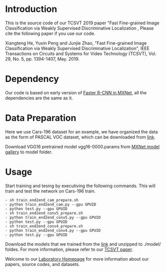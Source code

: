 # Introduction
This is the source code of our TCSVT 2019 paper "Fast Fine-grained Image Classification via Weakly Supervised Discriminative Localization , Please cite the following paper if you use our code.

Xiangteng He, Yuxin Peng and Junjie Zhao, "Fast Fine-grained Image Classification via Weakly Supervised Discriminative Localization", IEEE Transactions on Circuits and Systems for Video Technology (TCSVT), Vol. 29, No. 5, pp. 1394-1407, May. 2019.

# Dependency
Our code is based on early version of [Faster R-CNN in MXNet](https://github.com/precedenceguo/mx-rcnn), all the dependencies are the same as it.

# Data Preparation
Here we use Cars-196 dataset for an example, we have organized the data as the form of PASCAL VOC dataset, which can be downloaded from [link](https://pan.baidu.com/s/1C4-HkqLaZvteymzvkMp1fA).

Download VGG16 pretrained model vgg16-0000.params from [MXNet model gallery](https://github.com/dmlc/mxnet-model-gallery/blob/master/imagenet-1k-vgg.md) to model folder.

# Usage
Start training and tesing by executiving the following commands. This will train and test the network on Cars-196 train. 

    - sh train_end2end_cam_prepare.sh
    - python train_end2end_cam.py --gpu GPUID
    - python test.py --gpu GPUID
    - sh train_end2end_conv5_prepare.sh
    - python train_end2end_conv5.py --gpu GPUID
    - python test.py --gpu GPUID
    - sh train_end2end_conv4_prepare.sh
    - python train_end2end_conv4.py --gpu GPUID
    - python test.py --gpu GPUID
Download the models that we trained from the [link](https://pan.baidu.com/s/1yiUxbzUoFeD5bRdkMWRVPw) and unzipped to ./model/ foldes. For more information, please refer to our [TCSVT paper](https://ieeexplore.ieee.org/document/8356107/).

Welcome to our [Laboratory Homepage](http://www.icst.pku.edu.cn/mipl/home/) for more information about our papers, source codes, and datasets.
